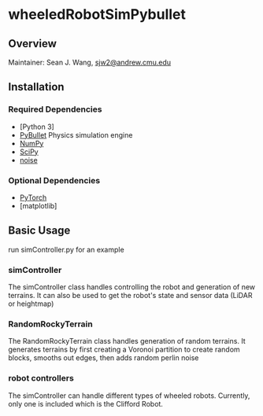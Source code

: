 # wheeledRobotSimPybullet
## Overview
Maintainer: Sean J. Wang, sjw2@andrew.cmu.edu
## Installation
### Required Dependencies
- [Python 3]
- [PyBullet](pybullet.org) Physics simulation engine
- [NumPy](numpy.org)
- [SciPy](scipy.org)
- [noise](pypi.org/project/noise)
### Optional Dependencies
- [PyTorch](pytorch.org)
- [matplotlib]
## Basic Usage
run simController.py for an example
### simController
The simController class handles controlling the robot and generation of new terrains. It can also be used to get the robot's state and sensor data (LiDAR or heightmap)
### RandomRockyTerrain
The RandomRockyTerrain class handles generation of random terrains. It generates terrains by first creating a Voronoi partition to create random blocks, smooths out edges, then adds random perlin noise
### robot controllers
The simController can handle different types of wheeled robots. Currently, only one is included which is the Clifford Robot.